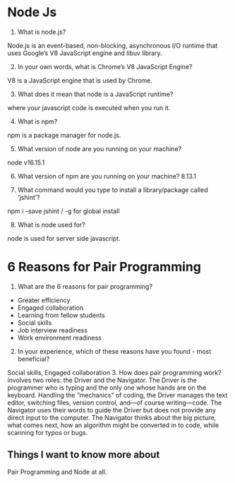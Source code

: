 # Node Js

1. What is node.js?

Node.js is an event-based, non-blocking, asynchronous I/O runtime that uses Google’s V8 JavaScript engine and libuv library.

2. In your own words, what is Chrome’s V8 JavaScript Engine?

V8 is a JavaScript engine that is used by Chrome.

3. What does it mean that node is a JavaScript runtime?

where your javascript code is executed when you run it.

4. What is npm?

npm is a package manager for node.js.

5. What version of node are you running on your machine?

node v16.15.1

6. What version of npm are you running on your machine?
8.13.1

7. What command would you type to install a library/package called ‘jshint’?

npm i –save jshint / -g for global install

8. What is node used for?

node is used for server side javascript.


# 6 Reasons for Pair Programming

1. What are the 6 reasons for pair programming?
- Greater efficiency
- Engaged collaboration
- Learning from fellow students
- Social skills
- Job interview readiness
- Work environment readiness

2. In your experience, which of these reasons have you found - most beneficial?

Social skills, Engaged collaboration
3. How does pair programming work?
involves two roles: the Driver and the Navigator. The Driver is the programmer who is typing and the only one whose hands are on the keyboard.
Handling the “mechanics” of coding, the Driver manages the text editor, switching files, version control, and—of course writing—code.
The Navigator uses their words to guide the Driver but does not provide any direct input to the computer.
The Navigator thinks about the big picture, what comes next, how an algorithm might be converted in to code, while scanning for typos or bugs. 

## Things I want to know more about
Pair Programming and Node at all.
